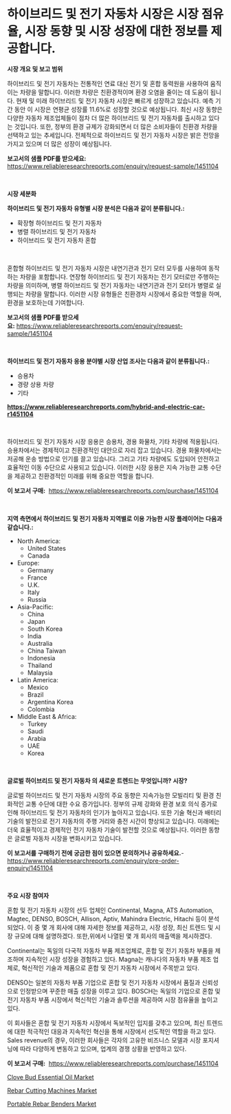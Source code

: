 <p><h1>하이브리드 및 전기 자동차 시장은 시장 점유율, 시장 동향 및 시장 성장에 대한 정보를 제공합니다.</h1></p><p><strong>시장 개요 및 보고 범위</strong></p>
<p><p>하이브리드 및 전기 자동차는 전통적인 연료 대신 전기 및 혼합 동력원을 사용하여 움직이는 차량을 말합니다. 이러한 차량은 친환경적이며 환경 오염을 줄이는 데 도움이 됩니다. 현재 및 미래 하이브리드 및 전기 자동차 시장은 빠르게 성장하고 있습니다. 예측 기간 동안 이 시장은 연평균 성장률 11.6%로 성장할 것으로 예상됩니다. 최신 시장 동향은 다양한 자동차 제조업체들이 점차 더 많은 하이브리드 및 전기 자동차를 출시하고 있다는 것입니다. 또한, 정부의 환경 규제가 강화되면서 더 많은 소비자들이 친환경 차량을 선택하고 있는 추세입니다. 전체적으로 하이브리드 및 전기 자동차 시장은 밝은 전망을 가지고 있으며 더 많은 성장이 예상됩니다.</p></p>
<p><strong>보고서의 샘플 PDF를 받으세요:</strong> <a href="https://www.reliableresearchreports.com/enquiry/request-sample/1451104">https://www.reliableresearchreports.com/enquiry/request-sample/1451104</a></p>
<p>&nbsp;</p>
<p><strong>시장 세분화</strong></p>
<p><strong>하이브리드 및 전기 자동차 유형별 시장 분석은 다음과 같이 분류됩니다.:</strong></p>
<p><ul><li>확장형 하이브리드 및 전기 자동차</li><li>병렬 하이브리드 및 전기 자동차</li><li>하이브리드 및 전기 자동차 혼합</li></ul></p>
<p>&nbsp;</p>
<p><p>혼합형 하이브리드 및 전기 자동차 시장은 내연기관과 전기 모터 모두를 사용하여 동작하는 차량을 포함합니다. 연장형 하이브리드 및 전기 자동차는 전기 모터로만 주행하는 차량을 의미하며, 병렬 하이브리드 및 전기 자동차는 내연기관과 전기 모터가 병렬로 실행되는 차량을 말합니다. 이러한 시장 유형들은 친환경차 시장에서 중요한 역할을 하며, 환경을 보호하는데 기여합니다.</p></p>
<p><strong>보고서의 샘플 PDF를 받으세요:</strong>&nbsp;<a href="https://www.reliableresearchreports.com/enquiry/request-sample/1451104">https://www.reliableresearchreports.com/enquiry/request-sample/1451104</a></p>
<p>&nbsp;</p>
<p><strong> 하이브리드 및 전기 자동차 응용 분야별 시장 산업 조사는 다음과 같이 분류됩니다.:</strong></p>
<p><ul><li>승용차</li><li>경량 상용 차량</li><li>기타</li></ul></p>
<p><strong><a href="https://www.reliableresearchreports.com/hybrid-and-electric-car-r1451104">https://www.reliableresearchreports.com/hybrid-and-electric-car-r1451104</a></strong></p>
<p>&nbsp;</p>
<p><p>하이브리드 및 전기 자동차 시장 응용은 승용차, 경용 화물차, 기타 차량에 적용됩니다. 승용차에서는 경제적이고 친환경적인 대안으로 자리 잡고 있습니다. 경용 화물차에서는 저공해 운송 방법으로 인기를 끌고 있습니다. 그리고 기타 차량에도 도입되어 안전하고 효율적인 이동 수단으로 사용되고 있습니다. 이러한 시장 응용은 지속 가능한 교통 수단을 제공하고 친환경적인 미래를 위해 중요한 역할을 합니다.</p></p>
<p><strong>이 보고서 구매:</strong>&nbsp; <a href="https://www.reliableresearchreports.com/purchase/1451104">https://www.reliableresearchreports.com/purchase/1451104</a></p>
<p>&nbsp;</p>
<p><strong>지역 측면에서 하이브리드 및 전기 자동차 지역별로 이용 가능한 시장 플레이어는 다음과 같습니다.:</strong></p>
<p><ul>
    <li>
        North America:
        <ul>
            <li>United States</li>
            <li>Canada</li>
        </ul>
    </li>
    <li>
        Europe:
        <ul>
            <li>Germany</li>
            <li>France</li>
            <li>U.K.</li>
            <li>Italy</li>
            <li>Russia</li>
        </ul>
    </li>
    <li>
        Asia-Pacific:
        <ul>
            <li>China</li>
            <li>Japan</li>
            <li>South Korea</li>
            <li>India</li>
            <li>Australia</li>
            <li>China Taiwan</li>
            <li>Indonesia</li>
            <li>Thailand</li>
            <li>Malaysia</li>
        </ul>
    </li>
    <li>
        Latin America:
        <ul>
            <li>Mexico</li>
            <li>Brazil</li>
            <li>Argentina Korea</li>
            <li>Colombia</li>
        </ul>
    </li>
    <li>
        Middle East & Africa:
        <ul>
            <li>Turkey</li>
            <li>Saudi</li>
            <li>Arabia</li>
            <li>UAE</li>
            <li>Korea</li>
        </ul>
    </li>
    </ul></p>
<p>&nbsp;</p>
<p><strong>글로벌 하이브리드 및 전기 자동차 의 새로운 트렌드는 무엇입니까? 시장?</strong></p>
<p><p>글로벌 하이브리드 및 전기 자동차 시장의 주요 동향은 지속가능한 모빌리티 및 환경 친화적인 교통 수단에 대한 수요 증가입니다. 정부의 규제 강화와 환경 보호 의식 증가로 인해 하이브리드 및 전기 자동차의 인기가 높아지고 있습니다. 또한 기술 혁신과 배터리 기술의 발전으로 전기 자동차의 주행 거리와 충전 시간이 향상되고 있습니다. 미래에는 더욱 효율적이고 경제적인 전기 자동차 기술이 발전할 것으로 예상됩니다. 이러한 동향은 글로벌 자동차 시장을 변화시키고 있습니다.</p></p>
<p><strong>이 보고서를 구매하기 전에 궁금한 점이 있으면 문의하거나 공유하세요.</strong>- <a href="https://www.reliableresearchreports.com/enquiry/pre-order-enquiry/1451104">https://www.reliableresearchreports.com/enquiry/pre-order-enquiry/1451104</a></p>
<p>&nbsp;</p>
<p><strong>주요 시장 참여자</strong></p>
<p><p>혼합 및 전기 자동차 시장의 선두 업체인 Continental, Magna, ATS Automation, Magtec, DENSO, BOSCH, Allison, Aptiv, Mahindra Electric, Hitachi 등이 분석되었다. 이 중 몇 개 회사에 대해 자세한 정보를 제공하고, 시장 성장, 최신 트렌드 및 시장 규모에 대해 설명하겠다. 또한,위에서 나열된 몇 개 회사의 매출액을 제시하겠다.</p><p>Continental는 독일의 다국적 자동차 부품 제조업체로, 혼합 및 전기 자동차 부품을 제조하며 지속적인 시장 성장을 경험하고 있다. Magna는 캐나다의 자동차 부품 제조 업체로, 혁신적인 기술과 제품으로 혼합 및 전기 자동차 시장에서 주목받고 있다.</p><p>DENSO는 일본의 자동차 부품 기업으로 혼합 및 전기 자동차 시장에서 품질과 신뢰성으로 인정받으며 꾸준한 매출 성장을 이루고 있다. BOSCH는 독일의 기업으로 혼합 및 전기 자동차 부품 시장에서 혁신적인 기술과 솔루션을 제공하여 시장 점유율을 높이고 있다.</p><p>이 회사들은 혼합 및 전기 자동차 시장에서 독보적인 입지를 갖추고 있으며, 최신 트렌드에 대한 적극적인 대응과 지속적인 혁신을 통해 시장에서 선도적인 역할을 하고 있다. Sales revenue의 경우, 이러한 회사들은 각자의 고유한 비즈니스 모델과 시장 포지셔닝에 따라 다양하게 변동하고 있으며, 업계의 경쟁 상황을 반영하고 있다.</p></p>
<p><strong>이 보고서 구매:</strong>&nbsp;&nbsp;<a href="https://www.reliableresearchreports.com/purchase/1451104">https://www.reliableresearchreports.com/purchase/1451104</a></p>
<p><p><a href="https://iodized-pantydraco-05c.notion.site/Clove-Bud-Essential-Oil-Market-Research-Report-Unlocks-Analysis-on-the-Market-Financial-Status-Mark-e53caf398865422c9d78db1697db844e">Clove Bud Essential Oil Market</a></p><p><a href="https://github.com/nancykennedykellievqfqt2/Market-Research-Report-List-2/blob/main/rebar-cutting-machines-market.md">Rebar Cutting Machines Market</a></p><p><a href="https://github.com/seekum/Market-Research-Report-List-2/blob/main/portable-rebar-benders-market.md">Portable Rebar Benders Market</a></p></p>